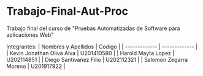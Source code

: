 # Trabajo-Final-Aut-Proc
Trabajo final del curso de "Pruebas Automatizadas de Software para aplicaciones Web"



Integrantes:
| Nombres y Apellidos  | Codigo |
| ------------- | ------------- |
| Kevin Jonathan Oliva Alva  | U201410580  |
| Harold Mayta Lopez  | U202114851  |
| Diego Santivañez Filio | U202112321 |
| Salomon Zegarra Moreno | U201917922 |

